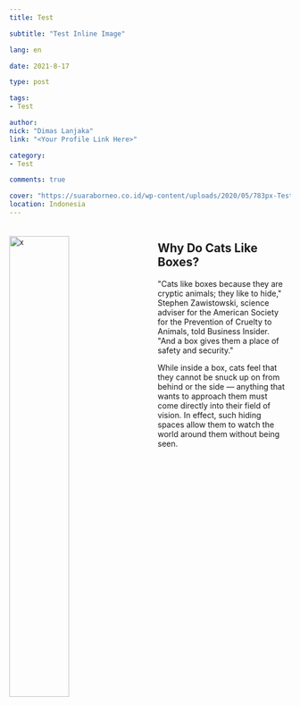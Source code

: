 ```yaml
---
title: Test

subtitle: "Test Inline Image"

lang: en

date: 2021-8-17

type: post

tags:
- Test

author:
nick: "Dimas Lanjaka"
link: "<Your Profile Link Here>"

category:
- Test

comments: true

cover: "https://suaraborneo.co.id/wp-content/uploads/2020/05/783px-Test-Logo.svg_.png"
location: Indonesia
---
```


<style>
.container-box {
  /*border: 3px solid blue;
  padding: 20px 40px 40px;*/
  /*max-width: 640px;*/
}
.container-box-image {
  display: inline-block;
  vertical-align: top;
  width: 46%;
  margin: 20px 30px 0 0;
}
.container-box-text {
  display: inline-block;
  width: 46%;
}
@media (max-width: 620px) {
  .container-box-text {
    width: 100%;
  }
}
</style>

<div class="container-box">
  <img class="container-box-image" src="https://mtdata.ru/u7/photo53A0/20946911428-0/original.jpg#20946911428" alt="x">
  <div class="container-box-text">
    <h2>Why Do Cats Like Boxes?</h2>
    <p>"Cats like boxes because they are cryptic animals; they like to hide," Stephen Zawistowski, science adviser for the American Society for the Prevention of Cruelty to Animals, told Business Insider. "And a box gives them a place of safety and security."</p>
    <p>While inside a box, cats feel that they cannot be snuck up on from behind or the side — anything that wants to approach them must come directly into their field of vision. In effect, such hiding spaces allow them to watch the world around them without being seen.</p>
  </div>
</div>
